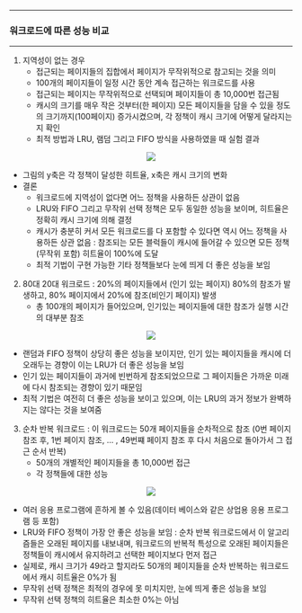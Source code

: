 -----
### 워크로드에 따른 성능 비교
-----
1. 지역성이 없는 경우
   - 접근되는 페이지들의 집합에서 페이지가 무작위적으로 참고되는 것을 의미
   - 100개의 페이지들이 일정 시간 동안 계속 접근하는 워크로드를 사용
   - 접근되는 페이지는 무작위적으로 선택되며 페이지들이 총 10,000번 접근됨
   - 캐시의 크기를 매우 작은 것부터(한 페이지) 모든 페이지들을 담을 수 있을 정도의 크기까지(100페이지) 증가시켰으며, 각 정책이 캐시 크기에 어떻게 달라지는지 확인
   - 최적 방법과 LRU, 램덤 그리고 FIFO 방식을 사용하였을 때 실험 결과
<div align="center">
<img src="https://github.com/user-attachments/assets/42f1a4ad-52a0-4156-b806-187997602735">
</div>

   - 그림의 y축은 각 정책이 달성한 히트율, x축은 캐시 크기의 변화
   - 결론
     + 워크로드에 지역성이 없다면 어느 정책을 사용하든 상관이 없음
     + LRU와 FIFO 그리고 무작위 선택 정책은 모두 동일한 성능을 보이며, 히트율은 정확히 캐시 크기에 의해 결정
     + 캐시가 충분히 커서 모든 워크로드를 다 포함할 수 있다면 역시 어느 정책을 사용하든 상관 없음 : 참조되는 모든 블럭들이 캐시에 들어갈 수 있으면 모든 정책(무작위 포함) 히트율이 100%에 도달
     + 최적 기법이 구현 가능한 기타 정책들보다 눈에 띄게 더 좋은 성능을 보임

2. 80대 20대 워크로드 : 20%의 페이지들에서 (인기 있는 페이지) 80%의 참조가 발생하고, 80% 페이지에서 20%에 참조(비인기 페이지) 발생
   - 총 100개의 페이지가 들어있으며, 인기있는 페이지들에 대한 참조가 실행 시간의 대부분 참조
<div align="center">
<img src="https://github.com/user-attachments/assets/3dceee11-3491-4401-b12a-214880bc2090">
</div>

   - 랜덤과 FIFO 정책이 상당히 좋은 성능을 보이지만, 인기 있는 페이지들을 캐시에 더 오래두는 경향이 이는 LRU가 더 좋은 성능을 보임
   - 인기 있는 페이지들이 과거에 빈번하게 참조되었으므로 그 페이지들은 가까운 미래에 다시 참조되는 경향이 있기 때문임
   - 최적 기법은 여전히 더 좋은 성능을 보이고 있으며, 이는 LRU의 과거 정보가 완벽하지는 않다는 것을 보여줌

3. 순차 반복 워크로드 : 이 워크로드는 50개 페이지들을 순차적으로 참조 (0번 페이지 참조 후, 1번 페이지 참조, ... , 49번쨰 페이지 참조 후 다시 처음으로 돌아가서 그 접근 순서 반복)
   - 50개의 개별적인 페이지들을 총 10,000번 접근
   - 각 정책들에 대한 성능
<div align="center">
<img src="https://github.com/user-attachments/assets/a7b4ace0-3514-4e2e-8791-0ca7f2b09062">
</div>

   - 여러 응용 프로그램에 흔하게 볼 수 있음(데이터 베이스와 같은 상업용 응용 프로그램 등 포함)
   - LRU와 FIFO 정책이 가장 안 좋은 성능을 보임 : 순차 반복 워크로드에서 이 알고리즘들은 오래된 페이지를 내보내며, 워크로드의 반복적 특성으로 오래된 페이지들은 정책들이 캐시에서 유지하려고 선택한 페이지보다 먼저 접근
   - 실제로, 캐시 크기가 49라고 할지라도 50개의 페이지들을 순차 반복하는 워크로드에서 캐시 히트율은 0%가 됨
   - 무작위 선택 정책은 최적의 경우에 못 미치지만, 눈에 띄게 좋은 성능을 보임
   - 무작위 선택 정책의 히트율은 최소한 0%는 아님
